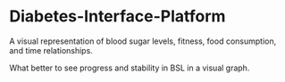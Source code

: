 # Diabetes-Interface-Platform
A visual representation of blood sugar levels, fitness, food consumption, and time relationships.

What better to see progress and stability in BSL in a visual graph.
